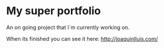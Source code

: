 # My super portfolio
An on going project that I´m currently working on.

When its finished you can see it here:
http://joaquinlluis.com/
